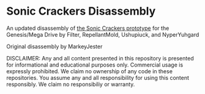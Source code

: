 # Sonic Crackers Disassembly
An updated disassembly of [the Sonic Crackers prototype](https://tcrf.net/Proto:Knuckles%27_Chaotix/Sonic_Crackers) for the Genesis/Mega Drive by Filter, RepellantMold, Ushupiuck, and NyperYuhgard

Original disassembly by MarkeyJester

DISCLAIMER: Any and all content presented in this repository is presented for informational and educational purposes only. Commercial usage is expressly prohibited. We claim no ownership of any code in these repositories. You assume any and all responsibility for using this content responsibly. We claim no responsibiliy or warranty.
